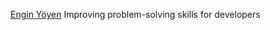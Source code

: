 
[Engin Yöyen](http://enginyoyen.com/improving-problem-solving-skills-for-developers/)
Improving problem-solving skills for developers
